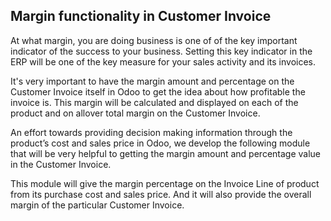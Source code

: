 Margin functionality in Customer Invoice
----------------------------------------

At what margin, you are doing business is one of of the key important indicator of the success to your business. Setting this key indicator in the ERP will be one of the key measure for your sales activity and its invoices.

It's very important to have the margin amount and percentage on the Customer Invoice itself in Odoo to get the idea about how profitable the invoice is. This margin will be calculated and displayed on each of the product and on allover total margin on the Customer Invoice.

An effort towards providing decision making information through the product’s cost and sales price in Odoo, we develop the following module that will be very helpful to getting the margin amount and  percentage value in the Customer Invoice.

This module will give the margin percentage on the Invoice Line of product from its purchase cost and sales price. And it will also provide the overall margin of the particular Customer Invoice.
